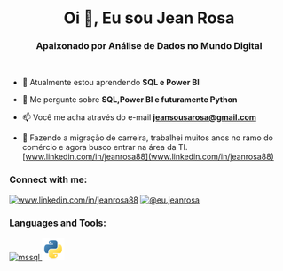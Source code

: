 <h1 align="center">Oi 👋, Eu sou Jean Rosa</h1>
<h3 align="center">Apaixonado por Análise de Dados no Mundo Digital</h3>

<p align="left"> <a href="https://twitter.com/" target="blank"><img src="https://img.shields.io/twitter/follow/?logo=twitter&style=for-the-badge" alt="" /></a> </p>

- 🌱 Atualmente estou aprendendo **SQL e Power BI**

- 💬 Me pergunte sobre **SQL,Power BI e futuramente Python**

- 📫 Você me acha através do e-mail **jeansousarosa@gmail.com**

- 📄 Fazendo a migração de carreira, trabalhei muitos anos no ramo do comércio e agora busco entrar na área da TI. [www.linkedin.com/in/jeanrosa88](www.linkedin.com/in/jeanrosa88)

<h3 align="left">Connect with me:</h3>
<p align="left">
<a href="https://linkedin.com/in/www.linkedin.com/in/jeanrosa88" target="blank"><img align="center" src="https://raw.githubusercontent.com/rahuldkjain/github-profile-readme-generator/master/src/images/icons/Social/linked-in-alt.svg" alt="www.linkedin.com/in/jeanrosa88" height="30" width="40" /></a>
<a href="https://instagram.com/@eu.jeanrosa" target="blank"><img align="center" src="https://raw.githubusercontent.com/rahuldkjain/github-profile-readme-generator/master/src/images/icons/Social/instagram.svg" alt="@eu.jeanrosa" height="30" width="40" /></a>
</p>

<h3 align="left">Languages and Tools:</h3>
<p align="left"> <a href="https://www.microsoft.com/en-us/sql-server" target="_blank" rel="noreferrer"> <img src="https://www.svgrepo.com/show/303229/microsoft-sql-server-logo.svg" alt="mssql" width="40" height="40"/> </a> <a href="https://www.python.org" target="_blank" rel="noreferrer"> <img src="https://raw.githubusercontent.com/devicons/devicon/master/icons/python/python-original.svg" alt="python" width="40" height="40"/> </a> </p>



<!--
**JeanRosa88/jeanrosa88** is a ✨ _special_ ✨ repository because its `README.md` (this file) appears on your GitHub profile.

Here are some ideas to get you started:

- 🔭 I’m currently working on ...
- 🌱 I’m currently learning ...
- 👯 I’m looking to collaborate on ...
- 🤔 I’m looking for help with ...
- 💬 Ask me about ...
- 📫 How to reach me: ...
- 😄 Pronouns: ...
- ⚡ Fun fact: ...
-->

